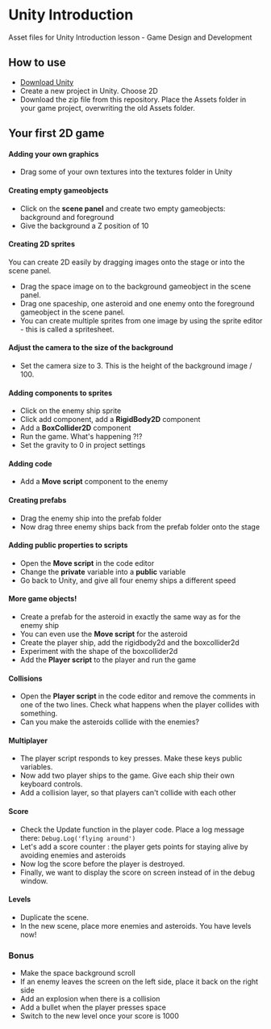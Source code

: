 # Unity Introduction

Asset files for Unity Introduction lesson - Game Design and Development

## How to use

- [Download Unity](https://unity3d.com/get-unity/download) 
- Create a new project in Unity. Choose 2D
- Download the zip file from this repository. Place the Assets folder in your game project, overwriting the old Assets folder.

## Your first 2D game

#### Adding your own graphics
- Drag some of your own textures into the textures folder in Unity

#### Creating empty gameobjects
- Click on the **scene panel** and create two empty gameobjects: background and foreground
- Give the background a Z position of 10

#### Creating 2D sprites
You can create 2D easily by dragging images onto the stage or into the scene panel.
- Drag the space image on to the background gameobject in the scene panel.
- Drag one spaceship, one asteroid and one enemy onto the foreground gameobject in the scene panel.
- You can create multiple sprites from one image by using the sprite editor - this is called a spritesheet.

#### Adjust the camera to the size of the background
- Set the camera size to 3. This is the height of the background image / 100.

#### Adding components to sprites
- Click on the enemy ship sprite
- Click add component, add a **RigidBody2D** component
- Add a **BoxCollider2D** component
- Run the game. What's happening ?!?
- Set the gravity to 0 in project settings

#### Adding code
- Add a **Move script** component to the enemy

#### Creating prefabs
- Drag the enemy ship into the prefab folder
- Now drag three enemy ships back from the prefab folder onto the stage

#### Adding public properties to scripts
- Open the **Move script** in the code editor
- Change the **private** variable into a **public** variable
- Go back to Unity, and give all four enemy ships a different speed

#### More game objects!
- Create a prefab for the asteroid in exactly the same way as for the enemy ship
- You can even use the **Move script** for the asteroid
- Create the player ship, add the rigidbody2d and the boxcollider2d
- Experiment with the shape of the boxcollider2d
- Add the **Player script** to the player and run the game

#### Collisions
- Open the **Player script** in the code editor and remove the comments in one of the two lines. Check what happens when the player collides with something.
- Can you make the asteroids collide with the enemies?

#### Multiplayer
- The player script responds to key presses. Make these keys public variables.
- Now add two player ships to the game. Give each ship their own keyboard controls.
- Add a collision layer, so that players can't collide with each other

#### Score
- Check the Update function in the player code. Place a log message there: `Debug.Log('flying around')`
- Let's add a score counter : the player gets points for staying alive by avoiding enemies and asteroids
- Now log the score before the player is destroyed.
- Finally, we want to display the score on screen instead of in the debug window.

#### Levels
- Duplicate the scene. 
- In the new scene, place more enemies and asteroids. You have levels now!

### Bonus
- Make the space background scroll
- If an enemy leaves the screen on the left side, place it back on the right side
- Add an explosion when there is a collision
- Add a bullet when the player presses space
- Switch to the new level once your score is 1000

